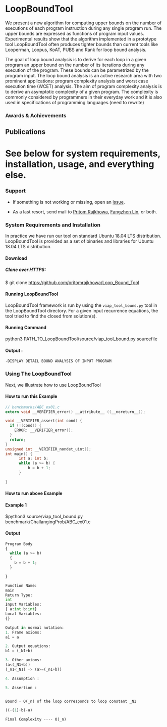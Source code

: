 # LoopBoundTool

We present a new algorithm for computing upper bounds on the number of executions of each program instruction during any single program run. The upper bounds are expressed as functions of program input values. Experimental results show that the algorithm implemented
in a prototype tool LoopBoundTool often produces tighter bounds than current tools like Looperman, Loopus, KoAT, PUBS and Rank for loop bound analysis.

The goal of loop bound analysis is to derive for each loop in a given program
an upper bound on the number of its iterations during any execution of the
program. These bounds can be parametrized by the program input. The loop
bound analysis is an active research area with two prominent applications: 
program
complexity analysis and worst case execution time (WCET) analysis.
The aim of program complexity analysis is to derive an asymptotic complexity
of a given program. The complexity is commonly considered by programmers
in their everyday work and it is also used in specifications of programming languages.(need to rewrite)


### Awards & Achievements

## Publications


# See below for system requirements, installation, usage, and everything else.

### Support

* If something is not working or missing, open an [issue](https://github.com/VerifierIntegerAssignment/VerifierIntegerAssignment.github.io/issues).

* As a last resort, send mail to 
  [Pritom Rajkhowa](mailto:pritom.rajkhowa@gmail.com), [Fangzhen Lin](mailto:flin@cs.ust.hk), or both.





### System Requirements and Installation

In practice we have run our tool on standard Ubuntu 18.04 LTS distribution. LoopBoundTool is provided as a set of binaries and libraries for
Ubuntu 18.04 LTS distribution. 

#### Download 


##### Clone over HTTPS:

 $ git clone https://github.com/pritomrajkhowa/Loop_Bound_Tool
 
 #### Running LoopBoundTool


LoopBoundTool framework is run by using the `viap_tool_bound.py` tool in the LoopBoundTool directory.
For a given input recurrence equations, the tool tried to find the closed from solution(s). 

#### Running Command

python3 PATH_TO_LoopBoundTool/source/viap_tool_bound.py sourcefile



#### Output :
```
-DISPLAY DETAIL BOUND ANALYSIS OF INPUT PROGRAM
```

### Using The LoopBoundTool

Next, we illustrate how to use LoopBoundTool 

#### How to run this Example 



```C
// benchmarks/ABC_ex01.c
extern void __VERIFIER_error() __attribute__ ((__noreturn__));

void __VERIFIER_assert(int cond) {
  if (!(cond)) {
    ERROR: __VERIFIER_error();
  }
  return;
}
unsigned int __VERIFIER_nondet_uint();
int main() {
      int a; int b;
      while (a >= b) {
          b = b + 1;
      }
         
}
```

#### How to run above Example 


#### Example 1

$python3 source/viap_tool_bound.py benchmark/ChallangingProb/ABC_ex01.c

#### Output 

```python
Program Body
{
  while (a >= b)
  {
    b = b + 1;
  }

}

Function Name:
main
Return Type:
int
Input Variables:
{ a:int b:int}
Local Variables:
{}

Output in normal notation:
1. Frame axioms:
a1 = a

2. Output equations:
b1 = (_N1+b)

3. Other axioms:
(a<(_N1+b))
(_n1<_N1) -> (a>=(_n1+b))

4. Assumption :

5. Assertion :


Bound - O(_n) of the loop corresponds to loop constant _N1

((-(1)+b)-a)

Final Complexity ---- O(_n)
```




